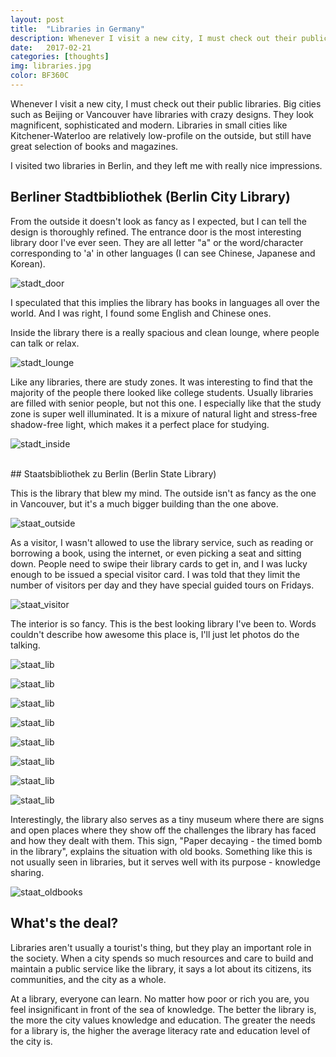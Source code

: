 ```yaml
---
layout: post
title:  "Libraries in Germany"
description: Whenever I visit a new city, I must check out their public libraries. From the design to its scale to its people, they just say so much about the city.
date:   2017-02-21
categories: [thoughts]
img: libraries.jpg
color: BF360C
---
```


Whenever I visit a new city, I must check out their public libraries. Big cities such as Beijing or Vancouver have libraries with crazy designs. They look magnificent, sophisticated and modern. Libraries in small cities like Kitchener-Waterloo are relatively low-profile on the outside, but still have great selection of books and magazines.

I visited two libraries in Berlin, and they left me with really nice impressions.

## Berliner Stadtbibliothek (Berlin City Library)

From the outside it doesn't look as fancy as I expected, but I can tell the design is thoroughly refined. The entrance door is the most interesting library door I've ever seen. They are all letter "a" or the word/character corresponding to 'a' in other languages (I can see Chinese, Japanese and Korean).

![stadt_door]({{site.baseurl}}/images-hq/libraries/stadt_door.jpeg)

I speculated that this implies the library has books in languages all over the world. And I was right, I found some English and Chinese ones.

Inside the library there is a really spacious and clean lounge, where people can talk or relax.

![stadt_lounge]({{site.baseurl}}/images-hq/libraries/stadt_lounge.jpeg)

Like any libraries, there are study zones. It was interesting to find that the majority of the people there looked like college students. Usually libraries are filled with senior people, but not this one. I especially like that the study zone is super well illuminated. It is a mixure of natural light and stress-free shadow-free light, which makes it a perfect place for studying.

![stadt_inside]({{site.baseurl}}/images-hq/libraries/stadt_inside.jpeg)

<br>
## Staatsbibliothek zu Berlin (Berlin State Library)

This is the library that blew my mind. The outside isn't as fancy as the one in Vancouver, but it's a much bigger building than the one above.

![staat_outside]({{site.baseurl}}/images-hq/libraries/staat_outside.jpeg)

As a visitor, I wasn't allowed to use the library service, such as reading or borrowing a book, using the internet, or even picking a seat and sitting down. People need to swipe their library cards to get in, and I was lucky enough to be issued a special visitor card. I was told that they limit the number of visitors per day and they have special guided tours on Fridays.

![staat_visitor]({{site.baseurl}}/images-hq/libraries/staat_visitor.jpeg)

The interior is so fancy. This is the best looking library I've been to. Words couldn't describe how awesome this place is, I'll just let photos do the talking.

![staat_lib]({{site.baseurl}}/images-hq/libraries/staat1.jpeg)

![staat_lib]({{site.baseurl}}/images-hq/libraries/staat2.jpeg)

![staat_lib]({{site.baseurl}}/images-hq/libraries/staat3.jpeg)

![staat_lib]({{site.baseurl}}/images-hq/libraries/staat4.jpeg)

![staat_lib]({{site.baseurl}}/images-hq/libraries/staat5.jpeg)

![staat_lib]({{site.baseurl}}/images-hq/libraries/staat6.jpeg)

![staat_lib]({{site.baseurl}}/images-hq/libraries/staat7.jpeg)

![staat_lib]({{site.baseurl}}/images-hq/libraries/staat8.jpeg)

Interestingly, the library also serves as a tiny museum where there are signs and open places where they show off the challenges the library has faced and how they dealt with them. This sign, "Paper decaying - the timed bomb in the library", explains the situation with old books. Something like this is not usually seen in libraries, but it serves well with its purpose - knowledge sharing.

![staat_oldbooks]({{site.baseurl}}/images-hq/libraries/staat_oldbooks.jpg)

## What's the deal?

Libraries aren't usually a tourist's thing, but they play an important role in the society. When a city spends so much resources and care to build and maintain a public service like the library, it says a lot about its citizens, its communities, and the city as a whole.

At a library, everyone can learn. No matter how poor or rich you are, you feel insignificant in front of the sea of knowledge. The better the library is, the more the city values knowledge and education. The greater the needs for a library is, the higher the average literacy rate and education level of the city is.
